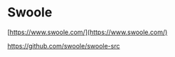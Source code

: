 # Swoole

[https://www.swoole.com/](https://www.swoole.com/)

https://github.com/swoole/swoole-src

